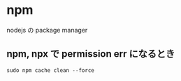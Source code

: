 
# npm

nodejs の package manager


## npm, npx で permission err になるとき

```
sudo npm cache clean --force
```



